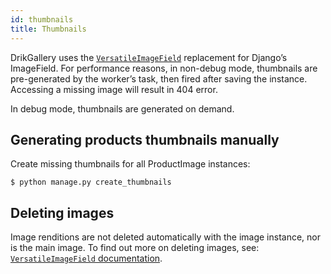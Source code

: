 ```yaml
---
id: thumbnails
title: Thumbnails
---
```


DrikGallery uses the [`VersatileImageField`](https://github.com/respondcreate/django-versatileimagefield) replacement for Django’s ImageField. For performance reasons, in non-debug mode, thumbnails are pre-generated by the worker’s task, then fired after saving the instance. 
Accessing a missing image will result in 404 error.

In debug mode, thumbnails are generated on demand.


## Generating products thumbnails manually

Create missing thumbnails for all ProductImage instances:

```console
$ python manage.py create_thumbnails
```


## Deleting images

Image renditions are not deleted automatically with the image instance, nor is the main image. 
To find out more on deleting images, see: [`VersatileImageField` documentation](https://django-versatileimagefield.readthedocs.io/en/latest/deleting_created_images.html).